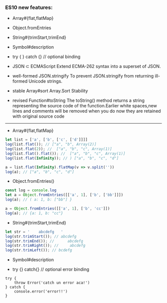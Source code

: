 ### ES10 new features:

- Array#{flat,flatMap}

- Object.fromEntries

- String#{trimStart,trimEnd}

- Symbol#description

- try { } catch {} // optional binding

- JSON ⊂ ECMAScript
Extend ECMA-262 syntax into a superset of JSON.

- well-formed JSON.stringify
To prevent JSON.stringify from returning ill-formed Unicode strings.

- stable Array#sort
Array.Sort Stability

- revised Function#toString
The toString() method returns a string representing the source code of the function.Earlier white spaces,new lines and comments will be removed when you do now they are retained with original source code

---

- Array#{flat,flatMap}
```javascript
let list = ['a', ['b', ['c', ['d']]]]
log(list.flat()); // ["a", "b", Array(2)]
log(list.flat(2)); //  ["a", "b", "c", Array(1)]
log(list.flat().flat()); //  ["a", "b", "c", Array(1)]
log(list.flat(Infinity)); // ) ["a", "b", "c", "d"]
```

```javascript
a = list.flat(Infinity).flatMap(v => v.split(''))
log(a); // ["a", "b", "c", "d"]
```

- Object.fromEntries()
```javascript
const log = console.log
let a = Object.fromEntries([['a', 1], ['b', ['bb']]])
log(a); // ( a: 1, b: ["bb"] }
```

```javascript
a = Object.fromEntries([['a', 1], ['b', 'cc']])
log(a); // {a: 1, b: "cc"}
```

- String#{trimStart,trimEnd}
```javascript
let str = '    abcdefg   '
log(str.trimStart()); // abcdefg   
log(str.trimEnd()); //      abcdefg
log(str.trimRight()); //     abcdefg
log(str.trimLeft()); // bcdefg
``` 

- Symbol#description


- try {} catch{} // optional error binding
```javacript
try {
    throw Error('catch un error aca!')
} catch {
    console.error('error!!')
}
```

